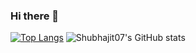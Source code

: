 ### Hi there 👋

[![Top Langs](https://github-readme-stats.vercel.app/api/top-langs/?username=shubhajit07)](https://github.com/shubhajit07)
![Shubhajit07's GitHub stats](https://github-readme-stats.vercel.app/api?username=shubhajit07&show_icons=true&theme=radical)
<!--
**Shubhajit07/Shubhajit07** is a ✨ _special_ ✨ repository because its `README.md` (this file) appears on your GitHub profile.

Here are some ideas to get you started:

- 🔭 I’m currently working on ...
- 🌱 I’m currently learning ...
- 👯 I’m looking to collaborate on ...
- 🤔 I’m looking for help with ...
- 💬 Ask me about ...
- 📫 How to reach me: ...
- 😄 Pronouns: ...
- ⚡ Fun fact: ...
-->
